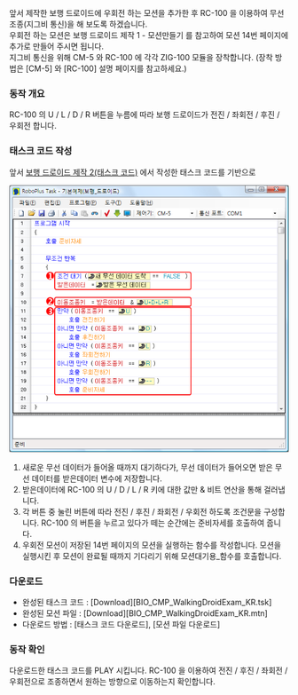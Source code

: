 앞서 제작한 보행 드로이드에 우회전 하는 모션을 추가한 후 RC-100 을 이용하여 무선 조종(지그비 통신)을 해 보도록 하겠습니다.  
우회전 하는 모션은 보행 드로이드 제작 1 - 모션만들기 를 참고하여 모션 14번 페이지에 추가로 만들어 주시면 됩니다.  
지그비 통신을 위해 CM-5 와 RC-100 에 각각 ZIG-100 모듈을 장착합니다. (장착 방법은 [CM-5] 와 [RC-100] 설명 페이지를 참고하세요.)

### 동작 개요
RC-100 의 U / L / D / R 버튼을 누름에 따라 보행 드로이드가 전진 / 좌회전 / 후진 / 우회전 합니다.

### 태스크 코드 작성
앞서 [보행 드로이드 제작 2(태스크 코드)](#보행-드로이드-제작-2태스크-코드) 에서 작성한 태스크 코드를 기반으로

  ![](/assets/images/edu/bioloid/wd_task_rc_kr.png)

1. 새로운 무선 데이터가 들어올 때까지 대기하다가, 무선 데이터가 들어오면 받은 무선 데이터를 받은데이터 변수에 저장합니다.
2. 받은데이터에 RC-100 의 U / D / L / R 키에 대한 값만 & 비트 연산을 통해 걸러냅니다.
3. 각 버튼 중 눌린 버튼에 따라 전진 / 후진 / 좌회전 / 우회전 하도록 조건문을 구성합니다. RC-100 의 버튼을 누르고 있다가 떼는 순간에는 준비자세를 호출하여 줍니다.
4. 우회전 모션이 저장된 14번 페이지의 모션을 실행하는 함수를 작성합니다. 모션을 실행시킨 후 모션이 완료될 때까지 기다리기 위해 모션대기용_함수를 호출합니다.

### 다운로드

- 완성된 태스크 코드 : [Download][BIO_CMP_WalkingDroidExam_KR.tsk]
- 완성된 모션 파일 : [Download][BIO_CMP_WalkingDroidExam_KR.mtn]
- 다운로드 방법 : [태스크 코드 다운로드], [모션 파일 다운로드]

### 동작 확인
다운로드한 태스크 코드를 PLAY 시킵니다. RC-100 을 이용하여 전진 / 후진 / 좌회전 / 우회전으로 조종하면서 원하는 방향으로 이동하는지 확인합니다.
